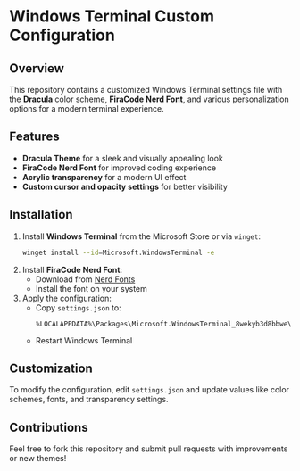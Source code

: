 # Windows Terminal Custom Configuration

## Overview
This repository contains a customized Windows Terminal settings file with the **Dracula** color scheme, **FiraCode Nerd Font**, and various personalization options for a modern terminal experience.

## Features
- **Dracula Theme** for a sleek and visually appealing look
- **FiraCode Nerd Font** for improved coding experience
- **Acrylic transparency** for a modern UI effect
- **Custom cursor and opacity settings** for better visibility

## Installation

1. Install **Windows Terminal** from the Microsoft Store or via `winget`:
   ```sh
   winget install --id=Microsoft.WindowsTerminal -e
   ```
2. Install **FiraCode Nerd Font**:
   - Download from [Nerd Fonts](https://www.nerdfonts.com/font-downloads)
   - Install the font on your system
3. Apply the configuration:
   - Copy `settings.json` to:
     ```
     %LOCALAPPDATA%\Packages\Microsoft.WindowsTerminal_8wekyb3d8bbwe\LocalState
     ```
   - Restart Windows Terminal

## Customization
To modify the configuration, edit `settings.json` and update values like color schemes, fonts, and transparency settings.

## Contributions
Feel free to fork this repository and submit pull requests with improvements or new themes!

